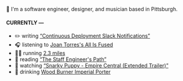 👋 I'm a software engineer, designer, and musician based in Pittsburgh.

#### CURRENTLY —

* ✏️ writing [“Continuous Deployment Slack Notifications”](https://www.amoscato.com/journal/slack-deploy-notifications/)
* 🎧 listening to [Joan Torres&#39;s All Is Fused](https://www.last.fm/music/Joan+Torres%27s+All+Is+Fused/_/Unexpectations)
* 🏃‍♂️ running [2.3 miles](https://www.strava.com/activities/8373777263)
* 📘 reading [“The Staff Engineer&#39;s Path”](https://www.goodreads.com/book/show/59694859-the-staff-engineer-s-path)
* 🍿 watching [“Snarky Puppy - Empire Central (Extended Trailer)”](https://youtu.be/5mNSmxtWkQM)
* 🍺 drinking [Wood Burner Imperial Porter](https://untappd.com/user/namoscato/checkin/1245812149)
